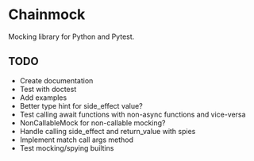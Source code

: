 # Chainmock

Mocking library for Python and Pytest.

## TODO

- Create documentation
- Test with doctest
- Add examples
- Better type hint for side_effect value?
- Test calling await functions with non-async functions and vice-versa
- NonCallableMock for non-callable mocking?
- Handle calling side_effect and return_value with spies
- Implement match call args method
- Test mocking/spying builtins
